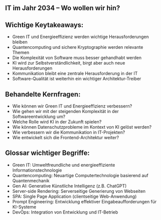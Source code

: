 ## IT im Jahr 2034 – Wo wollen wir hin?

## Wichtige Keytakeaways:
- Green IT und Energieeffizienz werden wichtige Herausforderungen bleiben
- Quantencomputing und sichere Kryptographie werden relevante Themen
- Die Komplexität von Software muss besser gehandhabt werden
- KI wird zur Selbstverständlichkeit, birgt aber auch neue Herausforderungen
- Kommunikation bleibt eine zentrale Herausforderung in der IT
- Software-Qualität ist weiterhin ein wichtiger Architektur-Treiber

## Behandelte Kernfragen:
- Wie können wir Green IT und Energieeffizienz verbessern?
- Wie gehen wir mit der steigenden Komplexität in der Softwareentwicklung um?
- Welche Rolle wird KI in der Zukunft spielen?
- Wie können Datenschutzprobleme im Kontext von KI gelöst werden?
- Wie verbessern wir die Kommunikation in IT-Projekten?
- Wie entwickelt sich die Frontend-Architektur weiter?

## Glossar wichtiger Begriffe:
- Green IT: Umweltfreundliche und energieeffiziente Informationstechnologie
- Quantencomputing: Neuartige Computertechnologie basierend auf Quantenmechanik
- Gen AI: Generative Künstliche Intelligenz (z.B. ChatGPT)
- Server-side Rendering: Serverseitige Generierung von Webseiten
- SPA: Single Page Application (clientseitige Web-Anwendung)
- Prompt Engineering: Entwicklung effektiver Eingabeaufforderungen für KI-Systeme
- DevOps: Integration von Entwicklung und IT-Betrieb